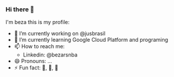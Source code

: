 ### Hi there 👋
 I'm beza this is my profile:
 
- 🔭 I’m currently working on @jusbrasil
- 🌱 I’m currently learning Google Cloud Platform and programing
- 📫 How to reach me: 
  - Linkedin: @bezarsnba
- 😄 Pronouns: ...
- ⚡ Fun fact:  🥾, 🏃, 🚴

